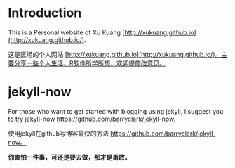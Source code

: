 # Introduction

This is a Personal website of Xu Kuang [http://xukuang.github.io](http://xukuang.github.io/).

这是匡旭的个人网站 [http://xukuang.github.io](http://xukuang.github.io/)。主要分享一些个人生活、R软件所学所想，欢迎提修改意见。

# jekyll-now

For those who want to get started with blogging using jekyll, I suggest you to try jekyll-now https://github.com/barryclark/jekyll-now.

使用jekyll在github写博客最快的方法 https://github.com/barryclark/jekyll-now。

**你害怕一件事，可还是要去做，那才是勇敢。** 


